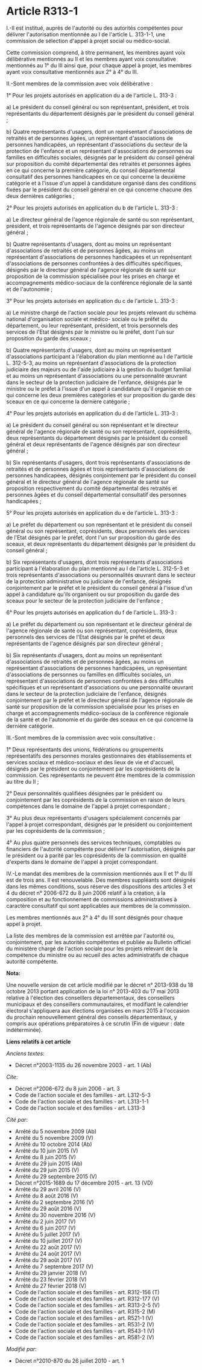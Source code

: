 # Article R313-1

I.-Il est institué, auprès de l'autorité ou des autorités compétentes pour délivrer l'autorisation mentionnée au I de
l'article L. 313-1-1, une commission de sélection d'appel à projet social ou médico-social. 

Cette commission comprend, à titre permanent, les membres ayant voix délibérative mentionnés au II et les membres ayant voix
consultative mentionnés au 1° du III ainsi que, pour chaque appel à projet, les membres ayant voix consultative mentionnés
aux 2° à 4° du III. 

II.-Sont membres de la commission avec voix délibérative : 

1° Pour les projets autorisés en application du a de l'article L. 313-3 : 

a) Le président du conseil général ou son représentant, président, et trois représentants du département désignés par le
président du conseil général ; 

b) Quatre représentants d'usagers, dont un représentant d'associations de retraités et de personnes âgées, un représentant
d'associations de personnes handicapées, un représentant d'associations du secteur de la protection de l'enfance et un
représentant d'associations de personnes ou familles en difficultés sociales, désignés par le président du conseil général
sur proposition du comité départemental des retraités et personnes âgées en ce qui concerne la première catégorie, du conseil
départemental consultatif des personnes handicapées en ce qui concerne la deuxième catégorie et à l'issue d'un appel à
candidature organisé dans des conditions fixées par le président du conseil général en ce qui concerne chacune des deux
dernières catégories ; 

2° Pour les projets autorisés en application du b de l'article L. 313-3 : 

a) Le directeur général de l'agence régionale de santé ou son représentant, président, et trois représentants de l'agence
désignés par son directeur général ; 

b) Quatre représentants d'usagers, dont au moins un représentant d'associations de retraités et de personnes âgées, au moins
un représentant d'associations de personnes handicapées et un représentant d'associations de personnes confrontées à des
difficultés spécifiques, désignés par le directeur général de l'agence régionale de santé sur proposition de la commission
spécialisée pour les prises en charge et accompagnements médico-sociaux de la conférence régionale de la santé et de
l'autonomie ; 

3° Pour les projets autorisés en application du c de l'article L. 313-3 : 

a) Le ministre chargé de l'action sociale pour les projets relevant du schéma national d'organisation sociale et médico-
sociale ou le préfet du département, ou leur représentant, président, et trois personnels des services de l'Etat désignés par
le ministre ou le préfet, dont l'un sur proposition du garde des sceaux ; 

b) Quatre représentants d'usagers, dont au moins un représentant d'associations participant à l'élaboration du plan mentionné
au I de l'article L. 312-5-3, au moins un représentant d'associations de la protection judiciaire des majeurs ou de l'aide
judiciaire à la gestion du budget familial et au moins un représentant d'associations ou une personnalité œuvrant dans le
secteur de la protection judiciaire de l'enfance, désignés par le ministre ou le préfet à l'issue d'un appel à candidature
qu'il organise en ce qui concerne les deux premières catégories et sur proposition du garde des sceaux en ce qui concerne la
dernière catégorie ; 

4° Pour les projets autorisés en application du d de l'article L. 313-3 : 

a) Le président du conseil général ou son représentant et le directeur général de l'agence régionale de santé ou son
représentant, coprésidents, deux représentants du département désignés par le président du conseil général et deux
représentants de l'agence désignés par son directeur général ; 

b) Six représentants d'usagers, dont trois représentants d'associations de retraités et de personnes âgées et trois
représentants d'associations de personnes handicapées, désignés conjointement par le président du conseil général et le
directeur général de l'agence régionale de santé sur proposition respectivement du comité départemental des retraités et
personnes âgées et du conseil départemental consultatif des personnes handicapées ; 

5° Pour les projets autorisés en application du e de l'article L. 313-3 : 

a) Le préfet du département ou son représentant et le président du conseil général ou son représentant, coprésidents, deux
personnels des services de l'Etat désignés par le préfet, dont l'un sur proposition du garde des sceaux, et deux
représentants du département désignés par le président du conseil général ; 

b) Six représentants d'usagers, dont trois représentants d'associations participant à l'élaboration du plan mentionné au I de
l'article L. 312-5-3 et trois représentants d'associations ou personnalités œuvrant dans le secteur de la protection
administrative ou judiciaire de l'enfance, désignés conjointement par le préfet et le président du conseil général à l'issue
d'un appel à candidature qu'ils organisent ou sur proposition du garde des sceaux pour le secteur de la protection judiciaire
de l'enfance ; 

6° Pour les projets autorisés en application du f de l'article L. 313-3 : 

a) Le préfet du département ou son représentant et le directeur général de l'agence régionale de santé ou son représentant,
coprésidents, deux personnels des services de l'Etat désignés par le préfet et deux représentants de l'agence désignés par
son directeur général ; 

b) Six représentants d'usagers, dont au moins un représentant d'associations de retraités et de personnes âgées, au moins un
représentant d'associations de personnes handicapées, un représentant d'associations de personnes ou familles en difficultés
sociales, un représentant d'associations de personnes confrontées à des difficultés spécifiques et un représentant
d'associations ou une personnalité œuvrant dans le secteur de la protection judiciaire de l'enfance, désignés conjointement
par le préfet et le directeur général de l'agence régionale de santé sur proposition de la commission spécialisée pour les
prises en charge et accompagnements médico-sociaux de la conférence régionale de la santé et de l'autonomie et du garde des
sceaux en ce qui concerne la dernière catégorie. 

III.-Sont membres de la commission avec voix consultative : 

1° Deux représentants des unions, fédérations ou groupements représentatifs des personnes morales gestionnaires des
établissements et services sociaux et médico-sociaux et des lieux de vie et d'accueil, désignés par le président ou
conjointement par les coprésidents de la commission. Ces représentants ne peuvent être membres de la commission au titre du
II ; 

2° Deux personnalités qualifiées désignées par le président ou conjointement par les coprésidents de la commission en raison
de leurs compétences dans le domaine de l'appel à projet correspondant ; 

3° Au plus deux représentants d'usagers spécialement concernés par l'appel à projet correspondant, désignés par le président
ou conjointement par les coprésidents de la commission ; 

4° Au plus quatre personnels des services techniques, comptables ou financiers de l'autorité compétente pour délivrer
l'autorisation, désignés par le président ou à parité par les coprésidents de la commission en qualité d'experts dans le
domaine de l'appel à projet correspondant. 

IV.-Le mandat des membres de la commission mentionnés aux II et 1° du III est de trois ans. Il est renouvelable. Des membres
suppléants sont désignés dans les mêmes conditions, sous réserve des dispositions des articles 3 et 4 du décret n° 2006-672
du 8 juin 2006 relatif à la création, à la composition et au fonctionnement de commissions administratives à caractère
consultatif qui sont applicables aux membres de la commission. 

Les membres mentionnés aux 2° à 4° du III sont désignés pour chaque appel à projet. 

La liste des membres de la commission est arrêtée par l'autorité ou, conjointement, par les autorités compétentes et publiée
au Bulletin officiel du ministère chargé de l'action sociale pour les projets relevant de la compétence du ministre ou au
recueil des actes administratifs de chaque autorité compétente.

**Nota:**

Une nouvelle version de cet article modifié par le décret n° 2013-938 du 18 octobre 2013 portant application de la loi n°
2013-403 du 17 mai 2013 relative à l'élection des conseillers départementaux, des conseillers municipaux et des conseillers
communautaires, et modifiant le calendrier électoral s'appliquera aux élections organisées en mars 2015 à l'occasion du
prochain renouvellement général des conseils départementaux, y compris aux opérations préparatoires à ce scrutin (Fin de
vigueur : date indéterminée).

**Liens relatifs à cet article**

_Anciens textes_:

  - Décret n°2003-1135 du 26 novembre 2003 - art. 1 (Ab)

_Cite_:

  - Décret n°2006-672 du 8 juin 2006 - art. 3
  - Code de l'action sociale et des familles - art. L312-5-3
  - Code de l'action sociale et des familles - art. L313-1-1
  - Code de l'action sociale et des familles - art. L313-3

_Cité par_:

  - Arrêté du 5 novembre 2009 (Ab)
  - Arrêté du 5 novembre 2009 (V)
  - Arrêté du 10 octobre 2014 (Ab)
  - Arrêté du 10 juin 2015 (V)
  - Arrêté du 8 juin 2015 (V)
  - Arrêté du 29 juin 2015 (Ab)
  - Arrêté du 29 juin 2015 (V)
  - Arrêté du 29 septembre 2015 (V)
  - Décret n°2015-1689 du 17 décembre 2015 - art. 13 (VD)
  - Arrêté du 29 avril 2016 (V)
  - Arrêté du 8 août 2016 (V)
  - Arrêté du 2 septembre 2016 (V)
  - Arrêté du 29 août 2016 (V)
  - Arrêté du 30 novembre 2016 (V)
  - Arrêté du 2 juin 2017 (V)
  - Arrêté du 6 juin 2017 (V)
  - Arrêté du 5 juillet 2017 (V)
  - Arrêté du 10 juillet 2017 (V)
  - Arrêté du 22 août 2017 (V)
  - Arrêté du 24 août 2017 (V)
  - Arrêté du 29 août 2017 (V)
  - Arrêté du 7 septembre 2017 (V)
  - Arrêté du 29 janvier 2018 (V)
  - Arrêté du 23 février 2018 (V)
  - Arrêté du 27 février 2018 (V)
  - Code de l'action sociale et des familles - art. R312-156 (T)
  - Code de l'action sociale et des familles - art. R312-177 (V)
  - Code de l'action sociale et des familles - art. R313-2-5 (V)
  - Code de l'action sociale et des familles - art. R315-2 (M)
  - Code de l'action sociale et des familles - art. R521-1 (V)
  - Code de l'action sociale et des familles - art. R531-2 (V)
  - Code de l'action sociale et des familles - art. R543-1 (V)
  - Code de l'action sociale et des familles - art. R581-2 (V)

_Modifié par_:

  - Décret n°2010-870 du 26 juillet 2010 - art. 1
